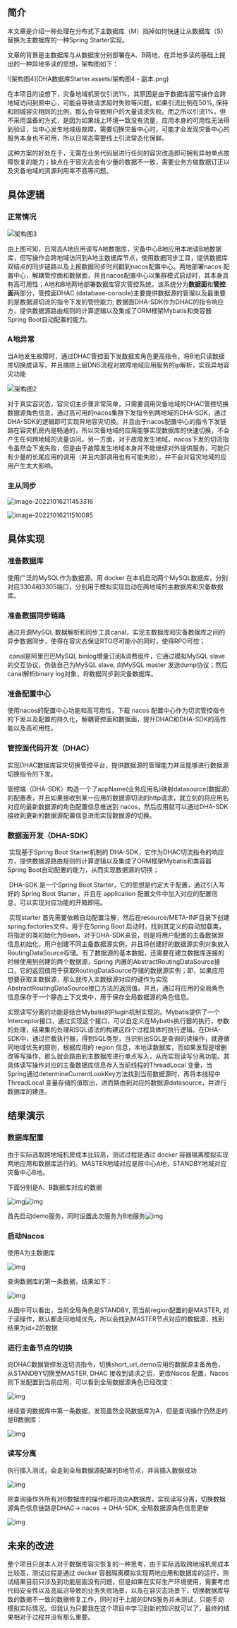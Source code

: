 ## 简介



本文章是介绍一种处理在分布式下主数据库（M）挡掉如何快速让从数据库（S）替换为主数据库的一种Spring Starter实现。

文章的背景是主数据库与从数据库分别部署在A、B两地，在异地多读的基础上提出的一种异地多读的思想，架构图如下：

![架构图4](DHA数据库Starter.assets/架构图4 - 副本.png)

在本项目的设想下，灾备地域机房仅引流1%，其原因是由于数据库层写操作会跨地域访问到原中心，可能会导致请求超时失败等问题，如果引流比例在50%, 保持和同城容灾相同的比例，那么会导致用户的大量请求失败。而之所以引流1%，但不采用温备的方式，是因为如果线上环境一致没有流量，应用本身的可用性无法得到验证，当中心发生地域级故障，需要切换灾备中心时，可能才会发现灾备中心的服务本身也不可用，所以日常态需要线上引流常态化保鲜。

这种方案的好处在于，无需在业务代码层进行任何的容灾改造即可拥有异地单点故障恢复的能力；缺点在于容灾态会有少量的数据不一致，需要业务方做数据订正以及灾备地域的资源利用率不高等问题。



## 具体逻辑

### 正常情况

![架构图3](DHA数据库Starter.assets/架构图3-1665925566181.png)



由上图可知，日常态A地应用读写A地数据库，灾备中心B地应用本地读B地数据库，但写操作会跨地域访问到A地主数据库节点，使用数据同步工具，提供数据库双结点的同步链路以及上报数据同步时间戳到nacos配置中心。两地部署nacos 配置中心，解耦管控面和数据面，并且nacos配置中心以集群模式启动时，其本身具有高可用性；A地和B地两地部署数据库容灾管控系统，该系统分为**数据面**和**管控面**两部分，管控面DHAC (database-console)主要提供数据源的管理以及最重要的是数据源切流的指令下发的管控能力; 数据面DHA-SDK作为DHAC的指令响应方，提供数据源路由规则的计算逻辑以及集成了ORM框架Mybatis和类容器Spring Boot自动配置的能力。



### A地异常

当A地发生故障时，通过DHAC管控面下发数据库角色更高指令，将B地只读数据库切换成读写，并且摘除上层DNS流程对故障地域应用服务的ip解析，实现异地容灾功能





![架构图2](DHA数据库Starter.assets/架构图2.png)





对于真实容灾态，容灾切主步骤非常简单，只需要调用灾备地域的DHAC管控切换数据源角色信息，通过高可用的nacos集群下发指令到两地域的DHA-SDK，通过DHA-SDK的逻辑即可实现异地容灾切换。并且由于nacos配置中心的指令下发链路在容灾机房内是畅通的，所以灾备地域的应用能够实现数据库的快速切换，不会产生任何跨地域的流量访问。另一方面，对于故障发生地域，nacos下发的切流指令虽然会下发失败，但是由于故障发生地域本身并不能继续对外提供服务，可能只有少量的长尾应用的调用（并且内部调用也有可能失败），并不会对容灾地域的应用产生太大影响。



### 主从同步



![image-20221016211453316](DHA数据库Starter.assets/image-20221016211453316.png)

![image-20221016211510085](DHA数据库Starter.assets/image-20221016211510085.png)

## 具体实现

### 准备数据库

使用广泛的MySQL作为数据源。用 docker 在本机启动两个MySQL数据库，分别对应3304和3305端口，分别用于模拟实现启动在两地域的主数据库和灾备数据库。



### 准备数据同步链路

通过开源MySQL 数据解析和同步工具canal，实现主数据库和灾备数据库之间的异步数据同步，使得在容灾态保证RTO尽可能小的同时，使得RPO可控；

​	canal是阿里巴巴MySQL binlog增量订阅&消费组件，它通过模拟MySQL slave的交互协议，伪装自己为MySQL slave, 向MySQL master 发送dump协议；然后canal解析binary log对象，将数据同步到灾备数据库。



### 准备配置中心

使用nacos的配置中心功能和高可用性，下载 nacos 配置中心作为切流管控指令的下发以及配置的持久化，解耦管控面和数据面，提升DHAC和DHA-SDK的高性能以及高可用性。



### 管控面代码开发（DHAC）

​	实现DHAC数据库容灾切换管控平台，提供数据源的管理能力并且能够进行数据源切换指令的下发。

​	管控端（DHA-SDK）构造一个了appName(业务应用名)映射datasource(数据源)的配置表，并且如果接收到某一应用的数据源切流的http请求，就立刻的将应用名对应的最新数据源的角色配置信息推送到 nacos，然后应用就可以通过DHA-SDK接收到更新的数据源配置信息进而实现数据源的切换。





### 数据面开发（DHA-SDK）



​	实现基于Spring Boot Starter机制的 DHA-SDK，它作为DHAC切流指令的响应方，提供数据源路由规则的计算逻辑以及集成了ORM框架Mybatis和类容器Spring Boot自动配置的能力，从而实现数据源的切换；

​	DHA-SDK 是一个Spring Boot Starter，它的思想是约定大于配置，通过引入写好的 Spring Boot Starter，并且在 application 配置文件中加入对应的配置信息，可以实现对应功能的开箱即用。

​	实现starter 首先需要依赖自动配置注解，然后在resource/META-INF目录下创建spring.factories文件，用于在Spring Boot 启动时，找到其定义的自动加载类，将指定的类初始化为Bean，对于DHA-SDK来说，则是将用户配置的主备数据源信息初始化，用户创建不同主备数据源实例，并且将创建好的数据源实例对象放入 RoutingDataSource存储。有了数据源的基本数据，还需要在建立数据库连接的时候使用到创建的两个数据源，Spring 内置的AbstractRoutingDataSource接口，它的返回值用于获取RoutingDataSource存储的数据源实例；即，如果应用想要获取主数据源，那么就传入主数据源对应的键作为实现AbstractRoutingDataSource接口方法的返回值。并且，通过将应用的全局角色信息保存于一个静态上下文类中，用于保存全局数据源的角色信息。

​	实现读写分离的功能是结合Mybatis的Plugin机制实现的。Mybatis提供了一个Interceptor接口，通过实现这个接口，可以自定义在Mybatis执行器的执行，参数的处理，结果集的处理和SQL语法的构建这四个过程具体的执行逻辑。在DHA-SDK中，通过拦截执行器，得到SQL类型，当识别出SQL是查询的读操作，就遵循同地域优先的原则，根据应用的 region 信息，本地读数据库，而如果发现是增删改等写操作，那么就会路由到主数据库进行单点写入，从而实现读写分离功能。其具体读写操作对应的主备数据库信息存入当前线程的ThreadLocal 变量，当Spring通过determineCurrentLookKey方法找到当前数据源时，再将本线程中ThreadLocal 变量存储的值取出，进而路由到对应的数据源datasource，并进行数据库的建连。







## 结果演示

### 数据库配置



由于实际选取跨地域机房成本比较高，测试过程是通过 docker 容器隔离模拟实现两地应用和数据库运行的。MASTER地域对应是原中心A地，STANDBY地域对应灾备中心B地。

下面分别是A、B数据库对应的数据

![img](DHA数据库Starter.assets/1665922135814-a0ef6f44-c123-4f2c-901e-fcd01472333c.png)![img](DHA数据库Starter.assets/1665922156021-3aa75e46-5194-47fa-b96c-3343fa46ac7a.png)



首先启动demo服务，同时设置此次服务为B地服务![img](DHA数据库Starter.assets/1665922062443-48728d62-cd6e-42d3-8759-c72f79100b33.png)



### 启动Nacos

使用A为主数据库

![img](DHA数据库Starter.assets/1665922425874-6055e653-7e95-4a3d-8e96-62f9bb1b98d4.png)



查询数据库的第一条数据，结果如下：

![img](DHA数据库Starter.assets/1665922009883-dfdf3c97-d3c9-4e40-9be1-031dfcc1d9bd.png)

从图中可以看出，当前全局角色是STANDBY, 而当前region配置的是MASTER, 对于读操作，默认都走同地域优先，所以会找到MASTER节点对应的数据源，找到结果为id=2的数据



### 进行主备节点的切换

向DHAC数据管控发送切流指令，切换short_url_demo应用的数据源主备角色，从STANDBY切换至MASTER, DHAC 接收到请求之后，更改Nacos 配置，Nacos 则下发配置到当前应用，可以看到全局数据源角色已经改变：



![img](DHA数据库Starter.assets/1665922515548-bfac7085-9e22-44ed-99fc-ecb484e61416.png)



继续查询数据库中第一条数据，发现虽然全局数据库为A，但是查询操作仍然走的是B数据库：

![img](DHA数据库Starter.assets/1665922921074-3d6ddd2a-7e43-4365-940d-c89cadb081c7.png)





### 读写分离

执行插入测试，会走到全局数据源配置的B地节点，并且插入数据成功	

![img](DHA数据库Starter.assets/1665923071420-d79ae073-739e-4998-a4ad-92367cb8f19e.png)



除查询操作外所有对B数据库的操作都将流向A数据库，实现读写分离，切换数据源角色信息链路是DHAC-> nacos -> DHA-SDK, 全局数据源角色信息更新

![img](DHA数据库Starter.assets/1665923195338-160864c7-5ff6-40b9-9e4e-b2be02b464eb.png)

## 未来的改进

整个项目只是本人对于数据库容灾恢复的一种思考，由于实际选取跨地域机房成本比较高，测试过程是通过 docker 容器隔离模拟实现两地应用和数据库的运行，测试结果目前只涉及到功能层面没有问题，但是如果在实际生产环境使用，需要考虑代码安全性以及高延迟导致的业务失败场景，以及在容灾态场景下，切换数据库导致的数据不一致的数据修复工作，同时对于上层的DNS服务并未测试，只能手动模拟实际情况。但我认为只要我在这个项目中学习到新的知识就可以了，最终的结果相对于过程并没有那么重要。
